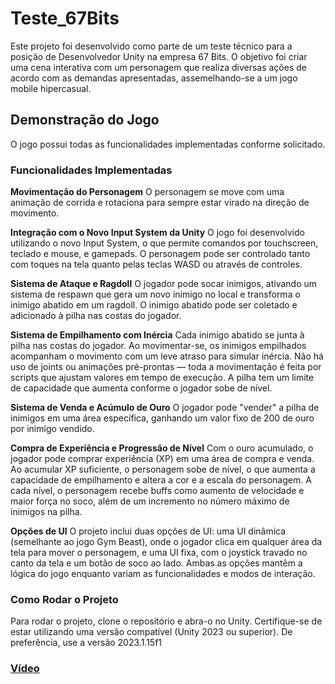 # Teste_67Bits
Este projeto foi desenvolvido como parte de um teste técnico para a posição de Desenvolvedor Unity na empresa 67 Bits. O objetivo foi criar uma cena interativa com um personagem que realiza diversas ações de acordo com as demandas apresentadas, assemelhando-se a um jogo mobile hipercasual.

## Demonstração do Jogo
O jogo possui todas as funcionalidades implementadas conforme solicitado.

### Funcionalidades Implementadas
**Movimentação do Personagem**
O personagem se move com uma animação de corrida e rotaciona para sempre estar virado na direção de movimento.

**Integração com o Novo Input System da Unity**
O jogo foi desenvolvido utilizando o novo Input System, o que permite comandos por touchscreen, teclado e mouse, e gamepads. O personagem pode ser controlado tanto com toques na tela quanto pelas teclas WASD ou através de controles.

**Sistema de Ataque e Ragdoll**
O jogador pode socar inimigos, ativando um sistema de respawn que gera um novo inimigo no local e transforma o inimigo abatido em um ragdoll. O inimigo abatido pode ser coletado e adicionado à pilha nas costas do jogador.

**Sistema de Empilhamento com Inércia**
Cada inimigo abatido se junta à pilha nas costas do jogador. Ao movimentar-se, os inimigos empilhados acompanham o movimento com um leve atraso para simular inércia. Não há uso de joints ou animações pré-prontas — toda a movimentação é feita por scripts que ajustam valores em tempo de execução. A pilha tem um limite de capacidade que aumenta conforme o jogador sobe de nível.

**Sistema de Venda e Acúmulo de Ouro**
O jogador pode "vender" a pilha de inimigos em uma área específica, ganhando um valor fixo de 200 de ouro por inimigo vendido.

**Compra de Experiência e Progressão de Nível**
Com o ouro acumulado, o jogador pode comprar experiência (XP) em uma área de compra e venda. Ao acumular XP suficiente, o personagem sobe de nível, o que aumenta a capacidade de empilhamento e altera a cor e a escala do personagem. A cada nível, o personagem recebe buffs como aumento de velocidade e maior força no soco, além de um incremento no número máximo de inimigos na pilha.

**Opções de UI**
O projeto inclui duas opções de UI: uma UI dinâmica (semelhante ao jogo Gym Beast), onde o jogador clica em qualquer área da tela para mover o personagem, e uma UI fixa, com o joystick travado no canto da tela e um botão de soco ao lado. Ambas as opções mantêm a lógica do jogo enquanto variam as funcionalidades e modos de interação.

### Como Rodar o Projeto
Para rodar o projeto, clone o repositório e abra-o no Unity. Certifique-se de estar utilizando uma versão compatível (Unity 2023 ou superior).
De preferência, use a versão 2023.1.15f1

### [Vídeo](https://drive.google.com/file/d/17qhqXtXnA6-KG_vfmx9SfWO5YjNm-Caw/view?usp=sharing)
